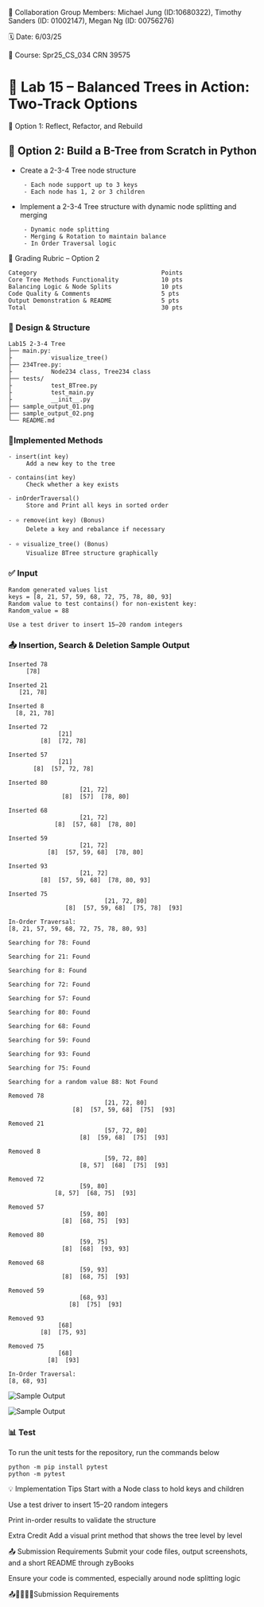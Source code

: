 💬 Collaboration Group Members: Michael Jung (ID:10680322), Timothy Sanders (ID: 01002147), Megan Ng (ID: 00756276)

🗓 Date: 6/03/25

📌 Course: Spr25_CS_034 CRN 39575

# 🌳 Lab 15 – Balanced Trees in Action: Two-Track Options

🔧 Option 1: Reflect, Refactor, and Rebuild

## 🧪 Option 2: Build a B-Tree from Scratch in Python

- Create a 2-3-4 Tree node structure
  
       - Each node support up to 3 keys
       - Each node has 1, 2 or 3 children
- Implement a 2-3-4 Tree structure with dynamic node splitting and merging
  
       - Dynamic node splitting
       - Merging & Rotation to maintain balance
       - In Order Traversal logic


🧾 Grading Rubric – Option 2
```
Category	                               Points
Core Tree Methods Functionality	           10 pts
Balancing Logic & Node Splits	           10 pts
Code Quality & Comments	                   5 pts
Output Demonstration & README	           5 pts
Total	                                   30 pts
```
### 🧠 Design & Structure
```
Lab15 2-3-4 Tree
├── main.py:
├           visualize_tree()
├── 234Tree.py: 
├           Node234 class, Tree234 class
├── tests/
├           test_BTree.py
├           test_main.py
├           __init__.py  
├── sample_output_01.png
├── sample_output_02.png
└── README.md
```
### 🔨Implemented Methods
```
- insert(int key)
     Add a new key to the tree

- contains(int key)
     Check whether a key exists

- inOrderTraversal()
     Store and Print all keys in sorted order

- ⭐ remove(int key) (Bonus)
     Delete a key and rebalance if necessary

- ⭐ visualize_tree() (Bonus)
     Visualize BTree structure graphically
```
### ✅ Input
```
Random generated values list
keys = [8, 21, 57, 59, 68, 72, 75, 78, 80, 93]
Random value to test contains() for non-existent key:
Random_value = 88
```
```
Use a test driver to insert 15–20 random integers
```

### 📤 Insertion, Search & Deletion Sample Output
```
Inserted 78
     [78]

Inserted 21
   [21, 78]

Inserted 8
  [8, 21, 78]

Inserted 72
              [21]
         [8]  [72, 78]

Inserted 57
              [21]
       [8]  [57, 72, 78]

Inserted 80
                    [21, 72]
               [8]  [57]  [78, 80]

Inserted 68
                    [21, 72]
             [8]  [57, 68]  [78, 80]

Inserted 59
                    [21, 72]
           [8]  [57, 59, 68]  [78, 80]

Inserted 93
                    [21, 72]
         [8]  [57, 59, 68]  [78, 80, 93]

Inserted 75
                           [21, 72, 80]
                [8]  [57, 59, 68]  [75, 78]  [93]

In-Order Traversal:
[8, 21, 57, 59, 68, 72, 75, 78, 80, 93]

Searching for 78: Found

Searching for 21: Found

Searching for 8: Found

Searching for 72: Found

Searching for 57: Found

Searching for 80: Found

Searching for 68: Found

Searching for 59: Found

Searching for 93: Found

Searching for 75: Found

Searching for a random value 88: Not Found

Removed 78
                           [21, 72, 80]
                  [8]  [57, 59, 68]  [75]  [93]

Removed 21
                           [57, 72, 80]
                    [8]  [59, 68]  [75]  [93]

Removed 8
                           [59, 72, 80]
                    [8, 57]  [68]  [75]  [93]

Removed 72
                    [59, 80]
             [8, 57]  [68, 75]  [93]

Removed 57
                    [59, 80]
               [8]  [68, 75]  [93]

Removed 80
                    [59, 75]
               [8]  [68]  [93, 93]

Removed 68
                    [59, 93]
               [8]  [68, 75]  [93]

Removed 59
                    [68, 93]
                 [8]  [75]  [93]

Removed 93
              [68]
         [8]  [75, 93]

Removed 75
              [68]
           [8]  [93]

In-Order Traversal:
[8, 68, 93]
```
![Sample Output](sample_output_01.png)

![Sample Output](sample_output_02.png)

### 📊 Test
To run the unit tests for the repository, run the commands below
```
python -m pip install pytest
python -m pytest
```

💡 Implementation Tips
Start with a Node class to hold keys and children

Use a test driver to insert 15–20 random integers

Print in-order results to validate the structure

 Extra Credit
Add a visual print method that shows the tree level by level

📤 Submission Requirements
Submit your code files, output screenshots, and a short README through zyBooks

Ensure your code is commented, especially around node splitting logic

📤🧾✅✅✅Submission Requirements


